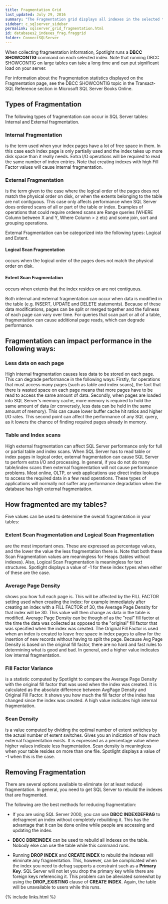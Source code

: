 ```yaml
---
title: Fragmentation Grid
last_updated: July 29, 2016
summary: "The Fragmentation grid displays all indexes in the selected tables and shows the latest fragmentation information that Spotlight has collected for each one."
sidebar: c_sqlserver_sidebar
permalink: sqlserver_grid_fragmentation.html
id: databases2_indexes_frag.fraggrid
folder: ConnectSQLServer
---
```



When collecting fragmentation information, Spotlight runs a **DBCC SHOWCONTIG** command on each selected index. Note that running DBCC SHOWCONTIG on large tables can take a long time and can put significant load on your server.

For information about the Fragmentation statistics displayed on the Fragmentation page, see the DBCC SHOWCONTIG topic in the Transact-SQL Reference section in Microsoft SQL Server Books Online.

## Types of Fragmentation

The following types of fragmentation can occur in SQL Server tables: Internal and External fragmentation.

### Internal Fragmentation

is the term used when your index pages have a lot of free space in them. In this case each index page is only partially used and the index takes up more disk space than it really needs. Extra I/O operations will be required to read the same number of index entries. Note that creating indexes with high Fill Factor values will cause internal fragmentation.

### External Fragmentation

is the term given to the case where the logical order of the pages does not match the physical order on disk, or when the extents belonging to the table are not contiguous. This case only affects performance when SQL Server does ordered scans of all or part of the table or index. Examples of operations that could require ordered scans are Range queries (WHERE Column between X and Y, Where Column > z etc) and some join, sort and grouping operations.

External Fragmentation can be categorized into the following types: Logical and Extent.

#### Logical Scan Fragmentation

occurs when the logical order of the pages does not match the physical order on disk.

#### Extent Scan Fragmentation

occurs when extents that the index resides on are not contiguous.

Both internal and external fragmentation can occur when data is modified in the table (e.g. INSERT, UPDATE and DELETE statements). Because of these data modifications, pages can be split or merged together and the fullness of each page can vary over time. For queries that scan part or all of a table, fragmentation can cause additional page reads, which can degrade performance.

## Fragmentation can impact performance in the following ways:

### Less data on each page

High internal fragmentation causes less data to be stored on each page. This can degrade performance in the following ways: Firstly, for operations that must access many pages (such as table and index scans), the fact that there is wasted space on each page means that more pages have to be read to access the same amount of data. Secondly, when pages are loaded into SQL Server's memory cache, more memory is required to hold the same amount of data (or conversely, less data can be held in the same amount of memory). This can cause lower buffer cache hit ratios and higher I/O rates. This second point can affect the performance of any SQL query, as it lowers the chance of finding required pages already in memory.

### Table and Index scans

High external fragmentation can affect SQL Server performance only for full or partial table and index scans. When SQL Server has to read table or index pages in logical order, external fragmentation can cause SQL Server to perform extra I/O and processing. In general, if you do not do many table/index scans then external fragmentation will not cause performance problems. Most online, OLTP, or web applications use direct index lookups to access the required data in a few read operations. These types of applications will normally not suffer any performance degradation when the database has high external fragmentation.


## How fragmented are my tables?

Five values can be used to determine the overall fragmentation in your tables:

### Extent Scan Fragmentation and Logical Scan Fragmentation

are the most important ones. These are expressed as percentage values, and the lower the value the less fragmentation there is. Note that both these Scan Fragmentation values are meaningless for Heaps (tables without indexes). Also, Logical Scan Fragmentation is meaningless for text structures. Spotlight displays a value of -1 for these index types when either of these are the case.

### Average Page Density

shows you how full each page is. This will be affected by the FILL FACTOR setting used when creating the index: for example immediately after creating an index with a FILL FACTOR of 30, the Average Page Density for that index will be 30. This value will then change as data in the table is modified. Average Page Density can be though of as the "real" fill factor at the time the data was collected as opposed to the "original" fill factor that was specified when the index was created. The Original Fill Factor is used when an index is created to leave free space in index pages to allow for the insertion of new records without having to split the page. Because Avg Page Density is based on the original fill factor, there are no hard and fast rules to determining what is good and bad. In general, and a higher value indicates low internal fragmentation.

### Fill Factor Variance

is a statistic computed by Spotlight to compare the Average Page Density with the original fill factor that was used when the index was created. It is calculated as the absolute difference between AvgPage Density and Original Fill Factor. It shows you how much the fill factor of the index has changed since the index was created. A high value indicates high internal fragmentation.

### Scan Density

is a value computed by dividing the optimal number of extent switches by the actual number of extent switches. Gives you an indication of how much external fragmentation exists. It is expressed as a percentage value where higher values indicate less fragmentation. Scan density is meaningless when your table resides on more than one file. Spotlight displays a value of -1 when this is the case.


## Removing Fragmentation

There are several options available to eliminate (or at least reduce) fragmentation. In general, you need to get SQL Server to rebuild the indexes that are fragmented.

The following are the best methods for reducing fragmentation:

* If you are using SQL Server 2000, you can use **DBCC INDEXDEFRAG** to defragment an index without completely rebuilding it. This has the advantage that it can be done online while people are accessing and updating the index.

* **DBCC DBREINDEX** can be used to rebuild all indexes on the table. Nobody else can use the table while this command runs.

* Running **DROP INDEX** and **CREATE INDEX** to rebuild the indexes will eliminate any fragmentation. This, however, can be complicated when the index you need to defrag supports a constraint such as a **Primary Key**. SQL Server will not let you drop the primary key while there are foreign keys referencing it. This problem can be alleviated somewhat by using the **DROP_EXISTING** clause of **CREATE INDEX**. Again, the table will be unavailable to users while this runs.


{% include links.html %}
